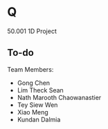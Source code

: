 # Q
50.001 1D Project

## To-do

Team Members:
- Gong Chen
- Lim Theck Sean
- Nath Marooth Chaowanastier
- Tey Siew Wen
- Xiao Meng
- Kundan Dalmia  
